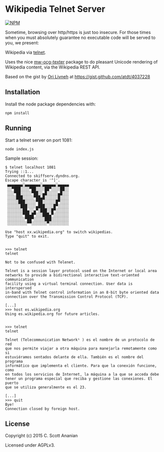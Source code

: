 # Wikipedia Telnet Server
[![NPM][NPM1]][NPM2]

Sometime, browsing over http/https is just too insecure.
For those times when you must absolutely guarantee no executable code
will be served to you, we present:

Wikipedia via [telnet].

Uses the nice [mw-ocg-texter] package to do pleasant Unicode rendering
of Wikipedia content, via the Wikipedia REST API.

Based on the gist by [Ori Livneh] at https://gist.github.com/atdt/4037228

## Installation
Install the node package dependencies with:
```
npm install
```
## Running
Start a telnet server on port 1081:
```
node index.js
```

Sample session:
```
$ telnet localhost 1081
Trying ::1...
Connected to skiffserv.dyndns.org.
Escape character is '^]'.
 ▄▄▄▄▄▄▄░▄▄▄▄▄▄▄░▄▄▄▄▄▄░▄▄▄▄▄
 ░░▀███░░░░▀██░░░░██▀░░░░██░░
 ░░░▀██░░░░░▀██░░▄█░░░░░▄█░░░
 ░░░░███░░░░░▀██▄█░░░░░░█░░░░
 ░░░░░███░░░░░▀██░░░░░░█▀░░░░
 ░░░░░░███░░░░▄███░░░░█▀░░░░░
 ░░░░░░░██▄░░▄▀░███░░█▀░░░░░░
 ░░░░░░░▀██▄█▀░░░███▄▀░░░░░░░
 ░░░░░░░░▀██▀░░░░░███░░░░░░░░
 ░░░░░░░░░▀▀░░░░░░░▀░░░░░░░░░

Use "host xx.wikipedia.org" to switch wikipedias.
Type "quit" to exit.


>>> telnet
telnet

Not to be confused with Telenet.

Telnet is a session layer protocol used on the Internet or local area
networks to provide a bidirectional interactive text-oriented communication
facility using a virtual terminal connection. User data is interspersed
in-band with Telnet control information in an 8-bit byte oriented data
connection over the Transmission Control Protocol (TCP).

[...]
>>> host es.wikipedia.org
Using es.wikipedia.org for future articles.


>>> telnet
telnet

Telnet (Telecommunication Network¹ ) es el nombre de un protocolo de red
que nos permite viajar a otra máquina para manejarla remotamente como si
estuviéramos sentados delante de ella. También es el nombre del programa
informático que implementa el cliente. Para que la conexión funcione, como
en todos los servicios de Internet, la máquina a la que se acceda debe
tener un programa especial que reciba y gestione las conexiones. El puerto
que se utiliza generalmente es el 23.

[...]
>>> quit
Bye!
Connection closed by foreign host.
```
## License

Copyright (c) 2015 C. Scott Ananian

Licensed under AGPLv3.

[mw-ocg-texter]: https://github.com/wikimedia/mediawiki-extensions-Collection-OfflineContentGenerator-text_renderer
[telnet]:        https://en.wikipedia.org/wiki/Telnet
[Ori Livneh]:    https://github.com/atdt/

[NPM1]: https://nodei.co/npm/wikipedia-telnet.svg
[NPM2]: https://nodei.co/npm/wikipedia-telnet/
